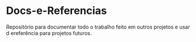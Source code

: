 # Docs-e-Referencias

Repositório para documentar todo o trabalho feito em outros projetos e usar d ereferência para projetos futuros.
